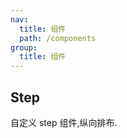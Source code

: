 ```yaml
---
nav:
  title: 组件
  path: /components
group:
  title: 组件
---
```


## Step

自定义 step 组件,纵向排布.

<code src="./demo.jsx"></code>
